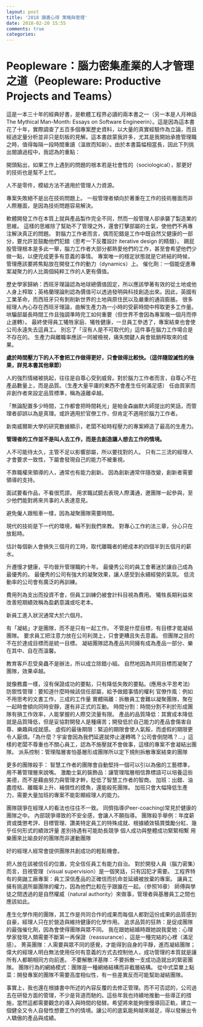 ```yaml
---
layout: post
title: '2018 讀書心得 策略與管理'
date: 2018-02-20 15:55
comments: true
categories: 
---
```

# Peopleware：腦力密集產業的人才管理之道（Peopleware: Productive Projects and Teams）

這是一本三十年的經典好書，是軟體工程界必讀的兩本書之一（另一本是人月神話 The Mythical Man-Month: Essays on Software Engineerin）。這是因為這本書花了十年，實際調查了五百多個專案歷史資料，以大量的真實經驗作為立論，而且經過定量分析並非只是刻板的見解。這本書啟蒙我許多，尤其是我開始承擔管理職之時，值得每隔一段時間重讀（溫故而知新）。由於本書篇幅相當長，因此下列挑出閱讀過程中，我認為的重點：

開頭點出，如果工作上遇到的問題的根本若是社會性的（sociological），那更好的技術也是幫不上忙。

人不是零件，模組方法不適用於管理人力資源。

專案失敗絕不是出在技術問題上。
一般管理者傾向於著重在工作的技術層面而非人際層面，是因為技術問題容易解決。

軟體開發工作在本質上就與產品製作完全不同，然而一般管理人卻承襲了製造業的思維。
這樣的思維除了幫助不了管理之外，還會打擊部屬的士氣，使他們不再專注解決真正的問題。
對腦力工作者而言，偶而犯錯是工作中既自然又健康的一部分，要允許並鼓勵他們犯錯（思考一下反覆設計 iterative design 的精髓）。
踢屁股管理根本是多此一舉，腦力工作者大部分都熱愛他們的工作，甚至會希望他們少做一點，以便完成更多有意義的事情。
專案唯一的穩定狀態就是它終結的時候，管理應該要將焦點放在開發工作的動力（dynamics）上。
催化劑：一個能促進專案凝聚力的人比兩個純粹工作的人更有價值。

歷史學家歸納：西班牙理論認為地球總價值固定，所以應該學著有效的從土地或他人身上榨取；英格蘭理論則認為價值可以透過發明與科技創造出來。因此，英國有工業革命，而西班牙只有剝削新世界的土地與原住民以及嚴重的通貨膨脹。
很多經理人內心存在西班牙理論，曲解生產力為一小時的受薪時間中榨取更多工作量。哄騙部屬長時間工作且強調準時完工如何重要（但世界不會因為專案晚一個月而停止運轉）。
最終使得員工犧牲家庭、犧牲健康，一旦員工參透了，專案結束也會使公司永遠失去這員工。
別忘了「沒有人是不可取代的」這件事在腦力工作場合是不存在的。
生產力與離職率應該一同被檢視，痛失關鍵人員會抵銷榨取來的成果。

**處於時間壓力下的人不會把工作做得更好，只會做得比較快。（這伴隨毀滅性的後果，詳見本書其他章節）**

人的強烈情緒被挑起，往往是自尊心受到威脅。對於腦力工作者而言，自尊心不在產品數量上，而是品質。（生產大量平庸的東西不會產生任何滿足感）
任由買家而非創作者來設定品質標準，稱為遠離卓越。


「無論配置多少時間，工作都會把時間耗光」是帕金森幽默大師提出的笑話，而管理者卻誤以為是真理。或許適用於官僚工作，但肯定不適用於腦力工作者。

新南威爾斯大學的研究數據顯示，老闆不給時程壓力的專案締造了最高的生產力。

**管理者的工作並不是叫人去工作，而是去創造讓人想去工作的情境。**

人不可能待太久，主管不足以影響部屬，所以要找對的人。
只有二三流的經理人才會要求一致性，下屬會發現自己的能力不被重視。

不靠職權來領導的人，通常也有能力創新。
因為創新通常伴隨改變，創新者需要領導的支持。

面試要看作品，不看很荒謬。
用求職試鏡去表現人際溝通，邀團隊一起參與，至少他們能對將來共事的人表達意見。

避免僱人跟租車一樣，因為凝聚團隊需要時間。

現代的技術是下一代的環境，輪不到我們來教。
對專心工作約法三章，分心只在放鬆時。

估計每個新人會損失三個月的工時，取代離職者的總成本約四個半到五個月的薪水。

升遷慢才健康，平均晉升管理職約十年。
最優秀公司的員工會著迷於讓自己成為最優秀的。
最優秀的公司有強大的凝聚效果，讓人感受到永續經營的氣氛。
低流動率的公司會有廣泛的再訓練。

費用列為支出而投資不會，但員工訓練仍被會計科目視為費用。
犧牲長期利益來改善短期績效稱為盈虧意識或吃老本。

新員工進入狀況通常大於六個月。

有「凝結」才是團隊，而不是只有一起工作。
不管是什麼目標，有目標才能凝結團隊。
要求員工把注意力放在公司利潤上，只會更糟且失去意義。
但團隊之目的不在於達成目標而是統一目標。
凝結團隊認為產品共同擁有成為產品一部分、樂在其中、自在而溫馨。

教育客戶忍受臭蟲不是辦法，所以成立除錯小組。
自然地因為共同目標而凝聚了團隊，效果卓越。

就像務農一樣，沒有保證成功的要點，只有降低失敗的要點。(應用水平思考法)
防禦性管理：要知道什麼時候該信任部屬，給予做錯事情的權利
官僚作風：例如不用思考的文書工作，三成的工作量
實體隔離：拆散員工會難以凝聚團隊，聚在一起時會傾向同時安靜，還有非正式的互動。
時間分割：時間分割不利於形成團隊有損工作效率，人能掌握的人際交流量有限。
產品的品質降低：其實成本降低就是品質降低，但是妥協對開發人是種痛苦；開發低於自己能力的產品會傷害自尊、樂趣與成就感。
虛假的最後期限：緊迫的期限會使人氣餒，而虛假的期限更令人厭煩。「為什麼？宇宙會因為我們延遲就停止運轉嗎？公司會倒閉嗎？…」這樣的老闆不尊重也不關心員工，認為不施壓就不會做事，這樣的專案不會凝結出團隊。
派系控制：管理階層害怕基層形成團隊所以定下規則拆散專案結束的團隊

更多的團隊殺手：
智慧工作者的團隊會自動堅持一個可以引以為傲的工藝標準，用不著管理層來說嘴。
激勵士氣的裝飾品：讓管理階層相信靠標語可以培養這些美德，而不是藉由努力與管理才幹，貶低了智慧工作者的智商。
加班：出錯、油盡燈枯、離職率上升、補償性的摸魚，還能殺死團隊。
加班只會大幅降低生產力，需要大量加班的專案不能彰顯經理人的能力。

團隊競爭在經理人的看法也往往不一致。
同儕指導(Peer-coaching)常見於健康的團隊之中。
內部競爭導致的不安全感，會讓人不願指導。
團隊殺手舉例：年度薪資或獎懲考評、目標管理、讚美特定員工的特殊成就、根據績效犒賞獎勵分紅、幾乎任何形式的績效評量
差別待遇有可能助長競爭
個人成功與整體成功緊緊相繫
用樂團來比喻良好的團隊而非運動團隊

好的經理人經常會提供團隊共創成功的輕鬆機會。

把人放在該被信任的位置，完全信任員工有能力自治。
對於開發人員（腦力密集）而言，目視管理（visual supervision）是一個笑話，只有囚犯才需要。
工程界特有的臭鼬工廠專案：員工深信產品的正確信而抗命並延續被放棄的專案。
讓員工擁有挑選所屬團隊的權力，因為他們比較在乎跟誰在一起。（參照16章）
師傅與學徒之間透過的是自然權威（natural authority）來做事，管理者與基層員工之間也應該如此。

產生化學作用的團隊，其工作是共同合作的成果而每個人都對這份成果的品質感到自豪，經理人只在於營造與維持健康的化學作用。
追求品質的狂熱：是促成團隊的最強催化劑，因為會使得團隊與眾不同。
我在跟她結婚時跟她說我愛她：心理學家發現人類需要不斷第一再保證（reassurance），這是一種完結的心裡（滿足感）。
菁英團隊：人需要與眾不同的感覺，才能得到自身的平靜，進而凝結團隊；偉大的經理人明白無法使用任何有意義的方式去控制他人，成功管理的本質就是讓所有人都朝相同方向前進。
不要解散洋基隊：不要拆散一支成功造就出的緊密團隊。
團隊行為的網絡模式：團隊是一種網絡結構而非截層結構。
從中式菜單上點菜：開發專案的團隊不需要高度相似性，有一些差異反而可能幫助凝結團隊。

事實上，我也還在根據書中所述的內容反覆的去修正管理。而不可否認的，公司過去在研發方面的管理，不少是背道而馳的。這些年我也持續地推動一些導正的措施，當然這都需要觀念的導入與時間的發酵。希望將來能夠慢慢導回正軌，建立一個健全又令人自發性想要工作的情境。讓公司的底氣能夠越來越足，得以發展出令人驕傲的產品與成績。

